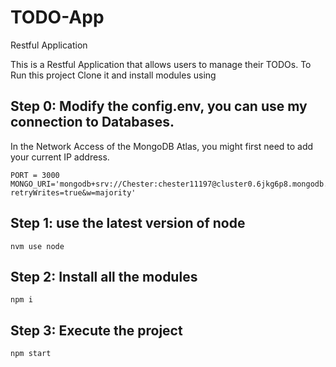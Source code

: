 # TODO-App
Restful Application 


This is a Restful Application that allows users to manage their TODOs. 
To Run this project Clone it and install modules using

## Step 0: Modify the config.env, you can use my connection to Databases.
In the Network Access of the MongoDB Atlas, you might first need to add your current IP address.
```
PORT = 3000
MONGO_URI='mongodb+srv://Chester:chester11197@cluster0.6jkg6p8.mongodb.net/?retryWrites=true&w=majority'
```

## Step 1: use the latest version of node
```
nvm use node
```

## Step 2: Install all the modules
```
npm i
```

## Step 3: Execute the project
```
npm start
```